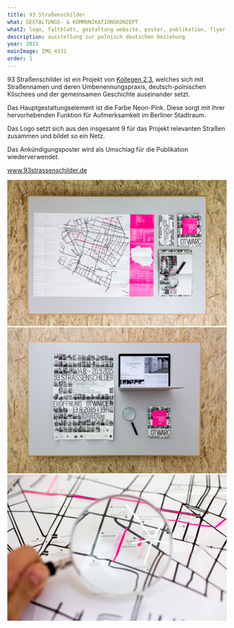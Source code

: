 ```yaml
---
title: 93 Straßenschilder
what: GESTALTUNGS- & KOMMUNIKATIONSKONZEPT
what2: logo, faltblatt, gestaltung website, poster, publikation, flyer
description: ausstellung zur polnisch deutschen beziehung
year: 2015
mainImage: IMG_4331
order: 1
---
```


93 Straßenschilder ist ein Projekt von [Kollegen 2,3](http://kollegenzweikommadrei.de), welches sich mit Straßennamen und deren Umbenennungspraxis, deutsch-polnischen Klischees und der gemeinsamen Geschichte auseinander setzt.

Das Hauptgestaltungselement ist die Farbe Neon-Pink. Diese sorgt mit ihrer hervorhebenden Funktion für Aufmerksamkeit im Berliner Stadtraum.

Das Logo setzt sich aus den insgesamt 9 für das Projekt relevanten Straßen zusammen und bildet so ein Netz.

Das Ankündigungsposter wird als Umschlag für die Publikation wiederverwendet.

www.93strassenschilder.de

![](./IMG_4348-Edit.jpg)
![](./IMG_4361.jpg)
![](./IMG_4331.jpg)